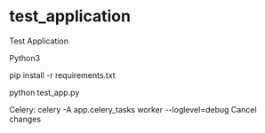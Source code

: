 # test_application
Test Application

Python3 

pip install -r requirements.txt

python test_app.py

Celery: celery -A app.celery_tasks worker --loglevel=debug
Cancel changes
